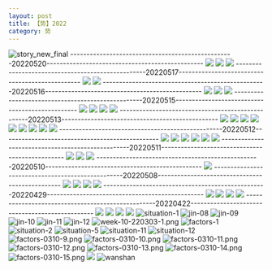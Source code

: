 ```yaml
---
layout: post
title: 【势】2022
category: 势
---
```

![story_new_final](http://rbwl8nwm4.hd-bkt.clouddn.com/img/story_new_final_0322.png)
--------------------------------------------------20220520------------------------------------------------
![](http://rc5p5sl4z.hd-bkt.clouddn.com/img/factors-220520-1.jpg)
![](http://rc5p5sl4z.hd-bkt.clouddn.com/img/factors-220520-3.jpg)
![](http://rc5p5sl4z.hd-bkt.clouddn.com/img/factors-220520-5.jpg)
--------------------------------------------------20220517------------------------------------------------
![](http://rc5p5sl4z.hd-bkt.clouddn.com/img/factors-220517-1.jpg)
![](http://rc5p5sl4z.hd-bkt.clouddn.com/img/factors-220517-2.jpg)
--------------------------------------------------20220516------------------------------------------------
![](http://rc5p5sl4z.hd-bkt.clouddn.com/img/factors-220516-1.jpg)
![](http://rc5p5sl4z.hd-bkt.clouddn.com/img/factors-220516-2.jpg)
![](http://rc5p5sl4z.hd-bkt.clouddn.com/img/factors-220516-3.jpg)
--------------------------------------------------20220515------------------------------------------------
![](http://rc5p5sl4z.hd-bkt.clouddn.com/img/factors-220515-new-1.jpg)
![](http://rc5p5sl4z.hd-bkt.clouddn.com/img/factors-220515-new-2.jpg)
![](http://rc5p5sl4z.hd-bkt.clouddn.com/img/factors-220515-new-3.jpg)
![](http://rc5p5sl4z.hd-bkt.clouddn.com/img/factors-220515-new-4.jpg)
--------------------------------------------------20220513------------------------------------------------
![](http://rc5p5sl4z.hd-bkt.clouddn.com/img/situation-220512-1.jpg)
![](http://rc5p5sl4z.hd-bkt.clouddn.com/img/situation-220512-2.jpg)
![](http://rc5p5sl4z.hd-bkt.clouddn.com/img/situation-220512-3.jpg)
![](http://rc5p5sl4z.hd-bkt.clouddn.com/img/situation-220512-4.jpg)
![](http://rc5p5sl4z.hd-bkt.clouddn.com/img/situation-220512-5.jpg)
![](http://rc5p5sl4z.hd-bkt.clouddn.com/img/situation-220512-6.jpg)
![](http://rc5p5sl4z.hd-bkt.clouddn.com/img/situation-220512-7.jpg)
![](http://rc5p5sl4z.hd-bkt.clouddn.com/img/situation-220512-8.jpg)
![](http://rc5p5sl4z.hd-bkt.clouddn.com/img/situation-220512-9.jpg)
--------------------------------------------------20220512------------------------------------------------
![](http://rc5p5sl4z.hd-bkt.clouddn.com/img/factors-220512-1.png)
![](http://rc5p5sl4z.hd-bkt.clouddn.com/img/factors-220512-2.png)
![](http://rc5p5sl4z.hd-bkt.clouddn.com/img/factors-220512-3.png)
![](http://rc5p5sl4z.hd-bkt.clouddn.com/img/factors-220512-4.png)
![](http://rc5p5sl4z.hd-bkt.clouddn.com/img/factors-220512-5.png)
![](http://rc5p5sl4z.hd-bkt.clouddn.com/img/factors-220512-6.png)
--------------------------------------------------20220511------------------------------------------------
![](http://rc5p5sl4z.hd-bkt.clouddn.com/img/factors-220511-1.png)
![](http://rc5p5sl4z.hd-bkt.clouddn.com/img/factors-220511-2.png)
![](http://rc5p5sl4z.hd-bkt.clouddn.com/img/factors-220511-3.png)
--------------------------------------------------20220510------------------------------------------------
![](http://rc5p5sl4z.hd-bkt.clouddn.com/img/factors-220510-1.png)
--------------------------------------------------20220508------------------------------------------------
![](http://rc5p5sl4z.hd-bkt.clouddn.com/img/factors-220508-1.jpg)
![](http://rc5p5sl4z.hd-bkt.clouddn.com/img/factors-220508-2.jpg)
![](http://rc5p5sl4z.hd-bkt.clouddn.com/img/factors-220508-3.jpg)
![](http://rc5p5sl4z.hd-bkt.clouddn.com/img/factors-220508-4.jpg)
--------------------------------------------------20220429------------------------------------------------
![](http://rc5p5sl4z.hd-bkt.clouddn.com/img/factors-220429-1.png)
![](http://rc5p5sl4z.hd-bkt.clouddn.com/img/factors-220429-2.png)
![](http://rbwl8nwm4.hd-bkt.clouddn.com/img/situation-0316-2.png)
![](http://rbwl8nwm4.hd-bkt.clouddn.com/img/situation-0316-1.png)
--------------------------------------------------20220422------------------------------------------------
![](http://rc5p5sl4z.hd-bkt.clouddn.com/img/factors-220422-1.png)
![](http://rc5p5sl4z.hd-bkt.clouddn.com/img/factors-220422-2.png)
![](http://rc5p5sl4z.hd-bkt.clouddn.com/img/factors-220422-3.png)
![](http://rc5p5sl4z.hd-bkt.clouddn.com/img/factors-220422-4.png)
![situation-1](http://rbwl8nwm4.hd-bkt.clouddn.com/img/situation-1.PNG)
![jin-08](http://rbwl8nwm4.hd-bkt.clouddn.com/img/jin-8.png)
![jin-09](http://rbwl8nwm4.hd-bkt.clouddn.com/img/jin-9.png)
![jin-10](http://rbwl8nwm4.hd-bkt.clouddn.com/img/jin-10.png)
![jin-11](http://rbwl8nwm4.hd-bkt.clouddn.com/img/jin-11.png)
![jin-12](http://rbwl8nwm4.hd-bkt.clouddn.com/img/jin-12.png)
![week-10-220303-1.png](http://rbwl8nwm4.hd-bkt.clouddn.com/img/week-10-220303-1.png)
![factors-1](http://rbwl8nwm4.hd-bkt.clouddn.com/img/factors-1.png)
![situation-2](http://rbwl8nwm4.hd-bkt.clouddn.com/img/situation-2.png)
![situation-5](http://rbwl8nwm4.hd-bkt.clouddn.com/img/situation-5.png)
![situation-11](http://rbwl8nwm4.hd-bkt.clouddn.com/img/situation-11.png)
![situation-12](http://rbwl8nwm4.hd-bkt.clouddn.com/img/situation-12.png)
![factors-0310-9.png](http://rbwl8nwm4.hd-bkt.clouddn.com/img/factors-0310-9.png)
![factors-0310-10.png](http://rbwl8nwm4.hd-bkt.clouddn.com/img/factors-0310-10.png)
![factors-0310-11.png](http://rbwl8nwm4.hd-bkt.clouddn.com/img/factors-0310-11.png)
![factors-0310-12.png](http://rbwl8nwm4.hd-bkt.clouddn.com/img/factors-0310-12.png)
![factors-0310-13.png](http://rbwl8nwm4.hd-bkt.clouddn.com/img/factors-0310-13.png)
![factors-0310-14.png](http://rbwl8nwm4.hd-bkt.clouddn.com/img/factors-0310-14.png)
![factors-0310-15.png](http://rbwl8nwm4.hd-bkt.clouddn.com/img/factors-0310-15.png)
![](http://rbwl8nwm4.hd-bkt.clouddn.com/img/situation-220418-1.jpg)
![wanshan](http://rbwl8nwm4.hd-bkt.clouddn.com/img/wanshan.png)



  



